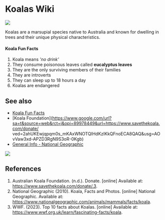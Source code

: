 # Koalas Wiki
![](https://upload.wikimedia.org/wikipedia/commons/4/49/Koala_climbing_tree.jpg)

Koalas are a marsupial species native to Australia and known for dwelling in trees and their unique physical characteristics.


#### Koala Fun Facts
1. Koala means *'no drink'*
2. They consume poisonous leaves called **eucalyptus leaves** 
3. They are the only surviving members of their families
4. They are introverts
5. They can sleep up to 18 hours a day
6. Koalas are endangered

## See also
- [Koala Fun Facts](https://www.wwf.org.uk/learn/fascinating-facts/koala#:~:text=There%20is%20only%20one%20species,showing%20a%20declining%20population%20trend.)
- [Koala Foundation](https://www.google.com/url?sa=t&source=web&rct=j&opi=89978449&url=https://www.savethekoala.com/donate/ ved=2ahUKEwjqpqm0s_mKAxWNOTQIHdKzIKkQFnoECA8QAQ&usg=AOvVaw3xd-APZD3RgN9S3oR-0Kgb)
- [General Info - National Geographic](https://www.nationalgeographic.com/animals/mammals/facts/koala)

![](https://i.pinimg.com/736x/6b/25/50/6b2550effe768605591fc7dedd3f8f31.jpg)

## References
1. Australian Koala Foundation. (n.d.). Donate. [online] Available at: https://www.savethekoala.com/donate/.3.
2. National Geographic (2010). Koala, Facts and Photos. [online] National Geographic. Available at: https://www.nationalgeographic.com/animals/mammals/facts/koala.
3. WWF. (2023). Top 10 facts about Koalas. [online] Available at: https://www.wwf.org.uk/learn/fascinating-facts/koala.